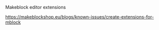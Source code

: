 Makeblock editor extensions

https://makeblockshop.eu/blogs/known-issues/create-extensions-for-mblock


